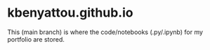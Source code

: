 # kbenyattou.github.io

This (main branch) is where the code/notebooks (.py/.ipynb) for my portfolio are stored.
